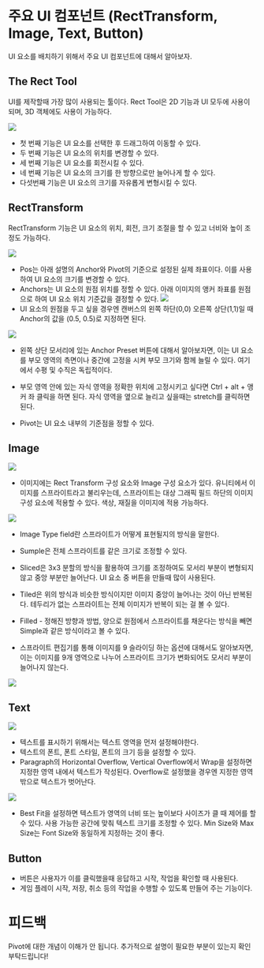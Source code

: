 # 주요 UI 컴포넌트 (RectTransform, Image, Text, Button)
UI 요소를 배치하기 위해서 주요 UI 컴포넌트에 대해서 알아보자.
## The Rect Tool
UI를 제작할때 가장 많이 사용되는 툴이다. Rect Tool은 2D 기능과 UI 모두에 사용이 되며, 3D 객체에도 사용이 가능하다.

![](./Images/Unity_Rect_Tool_Button.jpg)

* 첫 번째 기능은 UI 요소를 선택한 후 드래그하여 이동할 수 있다.
* 두 번째 기능은 UI 요소의 위치를 변경할 수 있다.
* 세 번째 기능은 UI 요소를 회전시킬 수 있다.
* 네 번째 기능은 UI 요소의 크기를 한 방향으로만 늘어나게 할 수 있다.
* 다섯번째 기능은 UI 요소의 크기를 자유롭게 변형시킬 수 있다.
## RectTransform

RectTransform 기능은 UI 요소의 위치, 회전, 크기 조절을 할 수 있고 너비와 높이 조정도 가능하다.

![](./Images/UI_RectTransform.png)

* Pos는 아래 설명의 Anchor와 Pivot의 기준으로 설정된 실제 좌표이다. 이를 사용하여 UI 요소의 크기를 변경할 수 있다.
* Anchors는 UI 요소의 원점 위치를 정할 수 있다. 아래 이미지의 앵커 좌표를 원점으로 하여 UI 요소 위치 기준값을 결정할 수 있다. 
![](./Images/Unity_Anchor_image.jpg)
* UI 요소의 원점을 두고 싶을 경우엔 캔버스의 왼쪽 하단(0,0) 오른쪽 상단(1,1)일 때 Anchor의 값을 (0.5, 0.5)로 지정하면 된다.

![](./Images/Unity_Anchor_image_3.jpg)

* 왼쪽 상단 모서리에 있는 Anchor Preset 버튼에 대해서 알아보자면, 이는 UI 요소를 부모 영역의 측면이나 중간에 고정을 시켜 부모 크기와 함께 늘릴 수 있다. 여기에서 수평 및 수직은 독립적이다.
* 부모 영역 안에 있는 자식 영역을 정확한 위치에 고정시키고 싶다면 Ctrl + alt + 앵커 좌 클릭을 하면 된다. 자식 영역을 옆으로 늘리고 싶을때는 stretch를 클릭하면 된다.

* Pivot는 UI 요소 내부의 기준점을 정할 수 있다.
## Image
![](./Images/UI_ImageInspector.jpg)

* 이미지에는 Rect Transform 구성 요소와 Image 구성 요소가 있다. 유니티에서 이미지를 스프라이트라고 불리우는데, 스프라이트는 대상 그래픽 필드 하단의 이미지 구성 요소에 적용할 수 있다. 색상, 재질을 이미지에 적용 가능하다.

![](./Images/Image_Type_field.jpg)

* Image Type field란 스프라이트가 어떻게 표현될지의 방식을 말한다.
* Sumple은 전체 스프라이트를 같은 크기로 조정할 수 있다.
* Sliced은 3x3 분할의 방식을 활용하여 크기를 조정하여도 모서리 부분이 변형되지 않고 중앙 부분만 늘어난다. UI 요소 중 버튼을 만들때 많이 사용된다.
* Tiled은 위의 방식과 비슷한 방식이지만 이미지 중앙이 늘어나는 것이 아닌 반복된다. 테두리가 없는 스프라이트는 전체 이미지가 반복이 되는 걸 볼 수 있다.
* Filled - 정해진 방향과 방법, 양으로 원점에서 스프라이트를 채운다는 방식을 빼면 Simple과 같은 방식이라고 볼 수 있다.

* 스프라이트 편집기를 통해 이미지를 9 슬라이딩 하는 옵션에 대해서도 알아보자면, 이는 이미지를 9개 영역으로 나누어 스프라이트 크기가 변화되어도 모서리 부분이 늘어나지 않는다.

![](./Images/UI_SpriteEditor.png)
## Text
![](./Images/Unity_Text_Image.png)
* 텍스트를 표시하기 위해서는 텍스트 영역을 먼저 설정해야한다.
* 텍스트의 폰트, 폰트 스타일, 폰트의 크기 등을 설정할 수 있다.
* Paragraph의 Horizontal Overflow, Vertical Overflow에서 Wrap을 설정하면 지정한 영역 내에서 텍스트가 작성된다. Overflow로 설정했을 경우엔 지정한 영역 밖으로 텍스트가 벗어난다.

![](./Images/Unity_Text_Image_2.png)

* Best Fit을 설정하면 텍스트가 영역의 너비 또는 높이보다 사이즈가 클 때 제어를 할 수 있다. 사용 가능한 공간에 맞춰 텍스트 크기를 조정할 수 있다. Min Size와 Max Size는 Font Size와 동일하게 지정하는 것이 좋다.

## Button
* 버튼은 사용자가 이를 클릭했을때 응답하고 시작, 작업을 확인할 때 사용된다.
* 게임 플레이 시작, 저장, 취소 등의 작업을 수행할 수 있도록 만들어 주는 기능이다.

# 피드백

Pivot에 대한 개념이 이해가 안 됩니다. 추가적으로 설명이 필요한 부분이 있는지 확인 부탁드립니다!